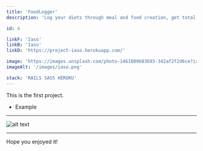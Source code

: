 ```yaml
---
title: 'FoodLogger'
description: 'Log your diets through meal and food creation, get total macros, and share with friends.'

id: 4

linkF: 'Iaso'
linkB: 'Iaso'
linkD: 'https://project-iaso.herokuapp.com/'

image: 'https://images.unsplash.com/photo-1461009683693-342af2f2d6ce?ixid=MXwxMjA3fDB8MHxzZWFyY2h8OHx8eWVsbG93JTIwcGxhdGV8ZW58MHx8MHw%3D&ixlib=rb-1.2.1&auto=format&fit=crop&w=800&q=60'
imageAlt: '/images/iaso.png'

stack: 'RAILS SASS HEROKU'
---
```


This is the first project.

- Example

---

![alt text](https://images.unsplash.com/photo-1522124624696-7ea32eb9592c?ixid=MXwxMjA3fDB8MHxwaG90by1wYWdlfHx8fGVufDB8fHw%3D&ixlib=rb-1.2.1&auto=format&fit)

---

Hope you enjoyed it!
